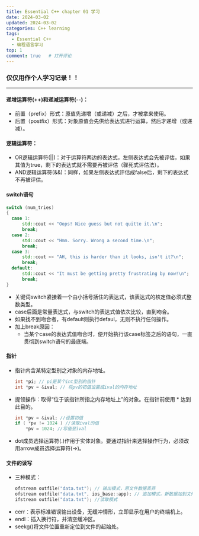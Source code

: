 ```yaml
---
title: Essential C++ chapter 01 学习
date: 2024-03-02
updated: 2024-03-02
categories: C++ learning
tags:
  - Essential C++
  - 编程语言学习
top: 1
comment: true	# 打开评论
---
```


### 仅仅用作个人学习记录！！
- - -

#### 递增运算符(++)和递减运算符(--)：
  - 前置（prefix）形式：原值先递增（或递减）之后，才被拿来使用。
  - 后置（postfix）形式：对象原值会先供给表达式进行运算，然后才递增（或递减）。


#### 逻辑运算符：
  - OR逻辑运算符(||)：对于运算符两边的表达式，左侧表达式会先被评估，如果其值为true，剩下的表达式就不需要再被评估（骤死式评估法）。
  - AND逻辑运算符(&&)：同样，如果左侧表达式评估成false后，剩下的表达式不再被评估。

#### switch语句
```c++
switch (num_tries)
{
  case 1:
      std::cout << "Oops! Nice guess but not quitte it.\n";
      break;
  case 2:
      std::cout << "Hmm. Sorry. Wrong a second time.\n";
      break;
  case 3:
      std::cout << "AH, this is harder than it looks, isn't it?\n";
      break;
  default:
      std::cout << "It must be getting pretty frustrating by now!\n";
      break;
}
```

  - 关键词switch紧接着一个由小括号括住的表达式，该表达式的核定值必须式整数类型。
  - case后面是常量表达式，与switch的表达式值依次比较，直到吻合。
  - 如果找不到吻合者，有default则执行defaul，无则不执行任何操作。
  - 加上break原因：
    - 当某个case的表达式值吻合时，便开始执行该case标签之后的语句，一直贯彻到switch语句的最底端。

#### 指针
+ 指针内含某特定型别之对象的内存地址。
  ```c++
  int *pi; // pi是某个int型别的指针
  int *pv = &ival; // 将pv的初值设置成ival的内存地址
  ```
+ 提领操作：取得“位于该指针所指之内存地址上”的对象。在指针前使用 * 达到此目的。
  ```c++
  int *pv = &ival; //设置初值
  if ( *pv != 1024 ) //读取ival的值
      *pv = 1024; //写值至ival
  ```
+ dot成员选择运算符(.)作用于实体对象。要通过指针来选择操作行为，必须改用arrow成员选择运算符(->)。
  
#### 文件的读写
+ 三种模式：
  ```c++
  ofstream outfile("data.txt"); // 输出模式，原文件数据丢弃
  ofstream outfile("data.txt", ios_base::app); // 追加模式，新数据加到文件尾端
  ifstream outfile("data.txt"); //读取模式
  ```
+ cerr：表示标准错误输出设备，无缓冲情形，立即显示在用户的终端机上。
+ endl：插入换行符，并清空缓冲区。
+ seekg()将文件位置重新定位到文件的起始处。